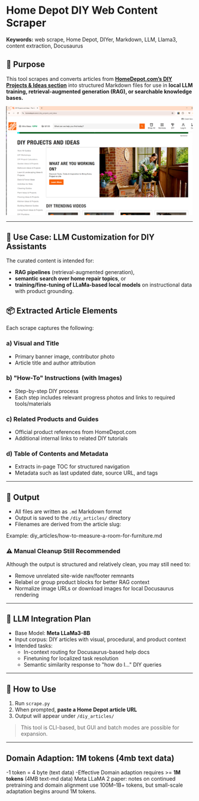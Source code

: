 # Home Depot DIY Web Content Scraper

**Keywords:** web scrape, Home Depot, DIYer, Markdown, LLM, Llama3, content extraction, Docusaurus


## 🧰 Purpose

This tool scrapes and converts articles from **[HomeDepot.com’s DIY Projects & Ideas section](https://www.homedepot.com/c/diy_projects_and_ideas/)** into structured Markdown files for use in **local LLM training, retrieval-augmented generation (RAG), or searchable knowledge bases.**

![alt text](image.png)

---
## 🎯 Use Case: LLM Customization for DIY Assistants

The curated content is intended for:
- **RAG pipelines** (retrieval-augmented generation),
- **semantic search over home repair topics**, or
- **training/fine-tuning of LLaMa-based local models** on instructional data with product grounding.

## 📦 Extracted Article Elements

Each scrape captures the following:

### a) Visual and Title
- Primary banner image, contributor photo
- Article title and author attribution

### b) "How-To" Instructions (with Images)
- Step-by-step DIY process
- Each step includes relevant progress photos and links to required tools/materials

### c) Related Products and Guides
- Official product references from HomeDepot.com
- Additional internal links to related DIY tutorials

### d) Table of Contents and Metadata
- Extracts in-page TOC for structured navigation
- Metadata such as last updated date, source URL, and tags

---

## 📂 Output

- All files are written as `.md` Markdown format
- Output is saved to the `/diy_articles/` directory
- Filenames are derived from the article slug:
  
Example: diy_articles/how-to-measure-a-room-for-furniture.md


### ⚠️ Manual Cleanup Still Recommended

Although the output is structured and relatively clean, you may still need to:
- Remove unrelated site-wide nav/footer remnants
- Relabel or group product blocks for better RAG context
- Normalize image URLs or download images for local Docusaurus rendering

---

## 🔁 LLM Integration Plan

- Base Model: **Meta LLaMa3-8B**
- Input corpus: DIY articles with visual, procedural, and product context
- Intended tasks:
  - In-context routing for Docusaurus-based help docs
  - Finetuning for localized task resolution
  - Semantic similarity response to "how do I..." DIY queries

---

## 🚀 How to Use

1. Run `scrape.py`
2. When prompted, **paste a Home Depot article URL**
3. Output will appear under `/diy_articles/`

> This tool is CLI-based, but GUI and batch modes are possible for expansion.

---

## Domain Adaption: 1M tokens (4mb text data)

-1 token = 4 byte (text data)
-Effective Domain adaption requires >= **1M tokens** (4MB text-md data)
Meta LLaMA 2 paper: notes on continued pretraining and domain alignment use 100M–1B+ tokens, but small-scale adaptation begins around 1M tokens.
